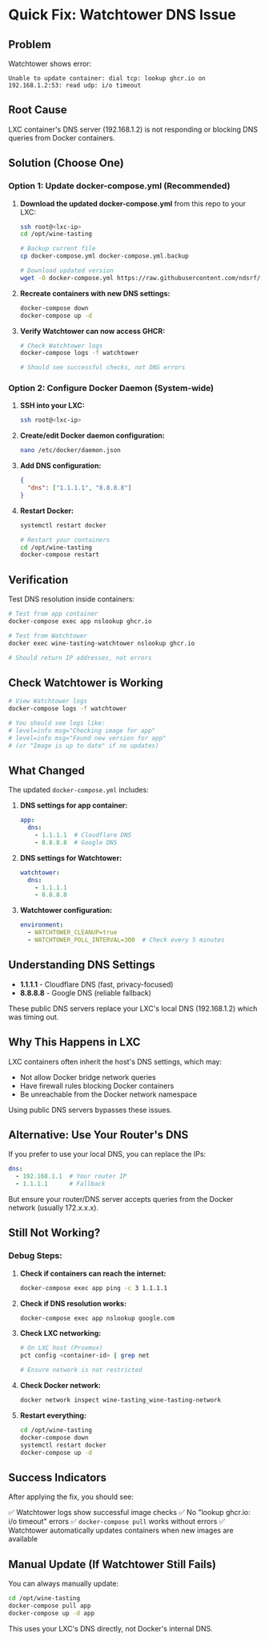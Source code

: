 # Quick Fix: Watchtower DNS Issue

## Problem
Watchtower shows error:
```
Unable to update container: dial tcp: lookup ghcr.io on 192.168.1.2:53: read udp: i/o timeout
```

## Root Cause
LXC container's DNS server (192.168.1.2) is not responding or blocking DNS queries from Docker containers.

## Solution (Choose One)

### Option 1: Update docker-compose.yml (Recommended)

1. **Download the updated docker-compose.yml** from this repo to your LXC:
   ```bash
   ssh root@<lxc-ip>
   cd /opt/wine-tasting

   # Backup current file
   cp docker-compose.yml docker-compose.yml.backup

   # Download updated version
   wget -O docker-compose.yml https://raw.githubusercontent.com/ndsrf/wine-tasting-game/main/docker-compose.yml
   ```

2. **Recreate containers with new DNS settings:**
   ```bash
   docker-compose down
   docker-compose up -d
   ```

3. **Verify Watchtower can now access GHCR:**
   ```bash
   # Check Watchtower logs
   docker-compose logs -f watchtower

   # Should see successful checks, not DNS errors
   ```

### Option 2: Configure Docker Daemon (System-wide)

1. **SSH into your LXC:**
   ```bash
   ssh root@<lxc-ip>
   ```

2. **Create/edit Docker daemon configuration:**
   ```bash
   nano /etc/docker/daemon.json
   ```

3. **Add DNS configuration:**
   ```json
   {
     "dns": ["1.1.1.1", "8.8.8.8"]
   }
   ```

4. **Restart Docker:**
   ```bash
   systemctl restart docker

   # Restart your containers
   cd /opt/wine-tasting
   docker-compose restart
   ```

## Verification

Test DNS resolution inside containers:

```bash
# Test from app container
docker-compose exec app nslookup ghcr.io

# Test from Watchtower
docker exec wine-tasting-watchtower nslookup ghcr.io

# Should return IP addresses, not errors
```

## Check Watchtower is Working

```bash
# View Watchtower logs
docker-compose logs -f watchtower

# You should see logs like:
# level=info msg="Checking image for app"
# level=info msg="Found new version for app"
# (or "Image is up to date" if no updates)
```

## What Changed

The updated `docker-compose.yml` includes:

1. **DNS settings for app container:**
   ```yaml
   app:
     dns:
       - 1.1.1.1  # Cloudflare DNS
       - 8.8.8.8  # Google DNS
   ```

2. **DNS settings for Watchtower:**
   ```yaml
   watchtower:
     dns:
       - 1.1.1.1
       - 8.8.8.8
   ```

3. **Watchtower configuration:**
   ```yaml
   environment:
     - WATCHTOWER_CLEANUP=true
     - WATCHTOWER_POLL_INTERVAL=300  # Check every 5 minutes
   ```

## Understanding DNS Settings

- **1.1.1.1** - Cloudflare DNS (fast, privacy-focused)
- **8.8.8.8** - Google DNS (reliable fallback)

These public DNS servers replace your LXC's local DNS (192.168.1.2) which was timing out.

## Why This Happens in LXC

LXC containers often inherit the host's DNS settings, which may:
- Not allow Docker bridge network queries
- Have firewall rules blocking Docker containers
- Be unreachable from the Docker network namespace

Using public DNS servers bypasses these issues.

## Alternative: Use Your Router's DNS

If you prefer to use your local DNS, you can replace the IPs:

```yaml
dns:
  - 192.168.1.1  # Your router IP
  - 1.1.1.1      # Fallback
```

But ensure your router/DNS server accepts queries from the Docker network (usually 172.x.x.x).

## Still Not Working?

### Debug Steps:

1. **Check if containers can reach the internet:**
   ```bash
   docker-compose exec app ping -c 3 1.1.1.1
   ```

2. **Check if DNS resolution works:**
   ```bash
   docker-compose exec app nslookup google.com
   ```

3. **Check LXC networking:**
   ```bash
   # On LXC host (Proxmox)
   pct config <container-id> | grep net

   # Ensure network is not restricted
   ```

4. **Check Docker network:**
   ```bash
   docker network inspect wine-tasting_wine-tasting-network
   ```

5. **Restart everything:**
   ```bash
   cd /opt/wine-tasting
   docker-compose down
   systemctl restart docker
   docker-compose up -d
   ```

## Success Indicators

After applying the fix, you should see:

✅ Watchtower logs show successful image checks
✅ No "lookup ghcr.io: i/o timeout" errors
✅ `docker-compose pull` works without errors
✅ Watchtower automatically updates containers when new images are available

## Manual Update (If Watchtower Still Fails)

You can always manually update:

```bash
cd /opt/wine-tasting
docker-compose pull app
docker-compose up -d app
```

This uses your LXC's DNS directly, not Docker's internal DNS.
